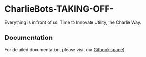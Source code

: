 # CharlieBots-TAKING-OFF-
Everything is in front of us. Time to Innovate Utility, the Charlie Way. 
## Documentation

For detailed documentation, please visit our [Gitbook space](https://app.gitbook.com/o/dY3yHtevXn5aMeCojPpJ/s/H9zW034xBH6D5pdB3Sf8/become-more-with-charliebots/win-with-us-the-charlie-way.)).
